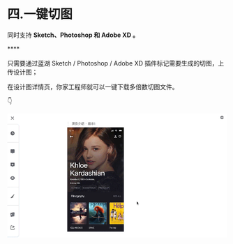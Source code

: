 # 四.一键切图

同时支持 **Sketch、Photoshop 和 Adobe XD 。**

\*\*\*\*

只需要通过蓝湖 Sketch / Photoshop / Adobe XD 插件标记需要生成的切图，上传设计图；

在设计图详情页，你家工程师就可以一键下载多倍数切图文件。

👇

![](../.gitbook/assets/17.gif)

